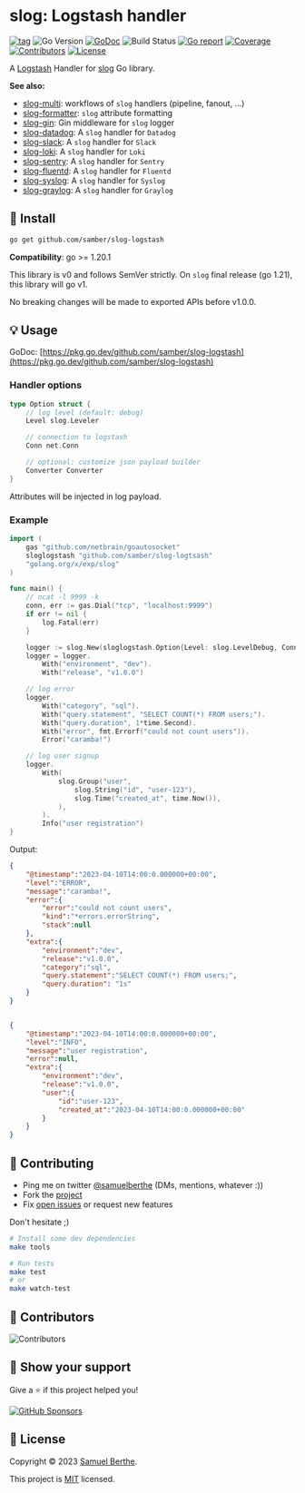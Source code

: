 
# slog: Logstash handler

[![tag](https://img.shields.io/github/tag/samber/slog-logstash.svg)](https://github.com/samber/slog-logstash/releases)
![Go Version](https://img.shields.io/badge/Go-%3E%3D%201.20.1-%23007d9c)
[![GoDoc](https://godoc.org/github.com/samber/slog-logstash?status.svg)](https://pkg.go.dev/github.com/samber/slog-logstash)
![Build Status](https://github.com/samber/slog-logstash/actions/workflows/test.yml/badge.svg)
[![Go report](https://goreportcard.com/badge/github.com/samber/slog-logstash)](https://goreportcard.com/report/github.com/samber/slog-logstash)
[![Coverage](https://img.shields.io/codecov/c/github/samber/slog-logstash)](https://codecov.io/gh/samber/slog-logstash)
[![Contributors](https://img.shields.io/github/contributors/samber/slog-logstash)](https://github.com/samber/slog-logstash/graphs/contributors)
[![License](https://img.shields.io/github/license/samber/slog-logstash)](./LICENSE)

A [Logstash](https://www.elastic.co/logstash/) Handler for [slog](https://pkg.go.dev/golang.org/x/exp/slog) Go library.

**See also:**

- [slog-multi](https://github.com/samber/slog-multi): workflows of `slog` handlers (pipeline, fanout, ...)
- [slog-formatter](https://github.com/samber/slog-formatter): `slog` attribute formatting
- [slog-gin](https://github.com/samber/slog-gin): Gin middleware for `slog` logger
- [slog-datadog](https://github.com/samber/slog-datadog): A `slog` handler for `Datadog`
- [slog-slack](https://github.com/samber/slog-slack): A `slog` handler for `Slack`
- [slog-loki](https://github.com/samber/slog-loki): A `slog` handler for `Loki`
- [slog-sentry](https://github.com/samber/slog-sentry): A `slog` handler for `Sentry`
- [slog-fluentd](https://github.com/samber/slog-fluentd): A `slog` handler for `Fluentd`
- [slog-syslog](https://github.com/samber/slog-syslog): A `slog` handler for `Syslog`
- [slog-graylog](https://github.com/samber/slog-graylog): A `slog` handler for `Graylog`

## 🚀 Install

```sh
go get github.com/samber/slog-logstash
```

**Compatibility**: go >= 1.20.1

This library is v0 and follows SemVer strictly. On `slog` final release (go 1.21), this library will go v1.

No breaking changes will be made to exported APIs before v1.0.0.

## 💡 Usage

GoDoc: [https://pkg.go.dev/github.com/samber/slog-logstash](https://pkg.go.dev/github.com/samber/slog-logstash)

### Handler options

```go
type Option struct {
	// log level (default: debug)
	Level slog.Leveler

	// connection to logstash
	Conn net.Conn

	// optional: customize json payload builder
	Converter Converter
}
```

Attributes will be injected in log payload.

### Example

```go
import (
    gas "github.com/netbrain/goautosocket"
	sloglogstash "github.com/samber/slog-logtsash"
	"golang.org/x/exp/slog"
)

func main() {
    // ncat -l 9999 -k
    conn, err := gas.Dial("tcp", "localhost:9999")
    if err != nil {
        log.Fatal(err)
    }

    logger := slog.New(sloglogstash.Option{Level: slog.LevelDebug, Conn: conn}.NewLogstashHandler())
    logger = logger.
        With("environment", "dev").
        With("release", "v1.0.0")

    // log error
    logger.
        With("category", "sql").
        With("query.statement", "SELECT COUNT(*) FROM users;").
        With("query.duration", 1*time.Second).
        With("error", fmt.Errorf("could not count users")).
        Error("caramba!")

    // log user signup
    logger.
        With(
            slog.Group("user",
                slog.String("id", "user-123"),
                slog.Time("created_at", time.Now()),
            ),
        ).
        Info("user registration")
}
```

Output:

```json
{
    "@timestamp":"2023-04-10T14:00:0.000000+00:00",
    "level":"ERROR",
    "message":"caramba!",
    "error":{
        "error":"could not count users",
        "kind":"*errors.errorString",
        "stack":null
    },
    "extra":{
        "environment":"dev",
        "release":"v1.0.0",
        "category":"sql",
        "query.statement":"SELECT COUNT(*) FROM users;",
        "query.duration": "1s"
    }
}


{
    "@timestamp":"2023-04-10T14:00:0.000000+00:00",
    "level":"INFO",
    "message":"user registration",
    "error":null,
    "extra":{
        "environment":"dev",
        "release":"v1.0.0",
        "user":{
            "id":"user-123",
            "created_at":"2023-04-10T14:00:0.000000+00:00"
        }
    }
}
```

## 🤝 Contributing

- Ping me on twitter [@samuelberthe](https://twitter.com/samuelberthe) (DMs, mentions, whatever :))
- Fork the [project](https://github.com/samber/slog-logstash)
- Fix [open issues](https://github.com/samber/slog-logstash/issues) or request new features

Don't hesitate ;)

```bash
# Install some dev dependencies
make tools

# Run tests
make test
# or
make watch-test
```

## 👤 Contributors

![Contributors](https://contrib.rocks/image?repo=samber/slog-logstash)

## 💫 Show your support

Give a ⭐️ if this project helped you!

[![GitHub Sponsors](https://img.shields.io/github/sponsors/samber?style=for-the-badge)](https://github.com/sponsors/samber)

## 📝 License

Copyright © 2023 [Samuel Berthe](https://github.com/samber).

This project is [MIT](./LICENSE) licensed.
